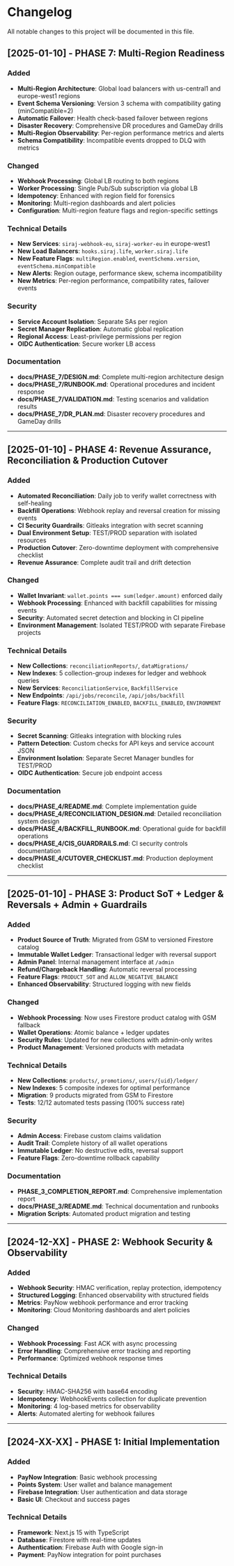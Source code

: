 # Changelog

All notable changes to this project will be documented in this file.

## [2025-01-10] - PHASE 7: Multi-Region Readiness

### Added
- **Multi-Region Architecture**: Global load balancers with us-central1 and europe-west1 regions
- **Event Schema Versioning**: Version 3 schema with compatibility gating (minCompatible=2)
- **Automatic Failover**: Health check-based failover between regions
- **Disaster Recovery**: Comprehensive DR procedures and GameDay drills
- **Multi-Region Observability**: Per-region performance metrics and alerts
- **Schema Compatibility**: Incompatible events dropped to DLQ with metrics

### Changed
- **Webhook Processing**: Global LB routing to both regions
- **Worker Processing**: Single Pub/Sub subscription via global LB
- **Idempotency**: Enhanced with region field for forensics
- **Monitoring**: Multi-region dashboards and alert policies
- **Configuration**: Multi-region feature flags and region-specific settings

### Technical Details
- **New Services**: `siraj-webhook-eu`, `siraj-worker-eu` in europe-west1
- **New Load Balancers**: `hooks.siraj.life`, `worker.siraj.life`
- **New Feature Flags**: `multiRegion.enabled`, `eventSchema.version`, `eventSchema.minCompatible`
- **New Alerts**: Region outage, performance skew, schema incompatibility
- **New Metrics**: Per-region performance, compatibility rates, failover events

### Security
- **Service Account Isolation**: Separate SAs per region
- **Secret Manager Replication**: Automatic global replication
- **Regional Access**: Least-privilege permissions per region
- **OIDC Authentication**: Secure worker LB access

### Documentation
- **docs/PHASE_7/DESIGN.md**: Complete multi-region architecture design
- **docs/PHASE_7/RUNBOOK.md**: Operational procedures and incident response
- **docs/PHASE_7/VALIDATION.md**: Testing scenarios and validation results
- **docs/PHASE_7/DR_PLAN.md**: Disaster recovery procedures and GameDay drills

---

## [2025-01-10] - PHASE 4: Revenue Assurance, Reconciliation & Production Cutover

### Added
- **Automated Reconciliation**: Daily job to verify wallet correctness with self-healing
- **Backfill Operations**: Webhook replay and reversal creation for missing events
- **CI Security Guardrails**: Gitleaks integration with secret scanning
- **Dual Environment Setup**: TEST/PROD separation with isolated resources
- **Production Cutover**: Zero-downtime deployment with comprehensive checklist
- **Revenue Assurance**: Complete audit trail and drift detection

### Changed
- **Wallet Invariant**: `wallet.points === sum(ledger.amount)` enforced daily
- **Webhook Processing**: Enhanced with backfill capabilities for missing events
- **Security**: Automated secret detection and blocking in CI pipeline
- **Environment Management**: Isolated TEST/PROD with separate Firebase projects

### Technical Details
- **New Collections**: `reconciliationReports/`, `dataMigrations/`
- **New Indexes**: 5 collection-group indexes for ledger and webhook queries
- **New Services**: `ReconciliationService`, `BackfillService`
- **New Endpoints**: `/api/jobs/reconcile`, `/api/jobs/backfill`
- **Feature Flags**: `RECONCILIATION_ENABLED`, `BACKFILL_ENABLED`, `ENVIRONMENT`

### Security
- **Secret Scanning**: Gitleaks integration with blocking rules
- **Pattern Detection**: Custom checks for API keys and service account JSON
- **Environment Isolation**: Separate Secret Manager bundles for TEST/PROD
- **OIDC Authentication**: Secure job endpoint access

### Documentation
- **docs/PHASE_4/README.md**: Complete implementation guide
- **docs/PHASE_4/RECONCILIATION_DESIGN.md**: Detailed reconciliation system design
- **docs/PHASE_4/BACKFILL_RUNBOOK.md**: Operational guide for backfill operations
- **docs/PHASE_4/CIS_GUARDRAILS.md**: CI security controls documentation
- **docs/PHASE_4/CUTOVER_CHECKLIST.md**: Production deployment checklist

---

## [2025-01-10] - PHASE 3: Product SoT + Ledger & Reversals + Admin + Guardrails

### Added
- **Product Source of Truth**: Migrated from GSM to versioned Firestore catalog
- **Immutable Wallet Ledger**: Transactional ledger with reversal support
- **Admin Panel**: Internal management interface at `/admin`
- **Refund/Chargeback Handling**: Automatic reversal processing
- **Feature Flags**: `PRODUCT_SOT` and `ALLOW_NEGATIVE_BALANCE`
- **Enhanced Observability**: Structured logging with new fields

### Changed
- **Webhook Processing**: Now uses Firestore product catalog with GSM fallback
- **Wallet Operations**: Atomic balance + ledger updates
- **Security Rules**: Updated for new collections with admin-only writes
- **Product Management**: Versioned products with metadata

### Technical Details
- **New Collections**: `products/`, `promotions/`, `users/{uid}/ledger/`
- **New Indexes**: 5 composite indexes for optimal performance
- **Migration**: 9 products migrated from GSM to Firestore
- **Tests**: 12/12 automated tests passing (100% success rate)

### Security
- **Admin Access**: Firebase custom claims validation
- **Audit Trail**: Complete history of all wallet operations
- **Immutable Ledger**: No destructive edits, reversal support
- **Feature Flags**: Zero-downtime rollback capability

### Documentation
- **PHASE_3_COMPLETION_REPORT.md**: Comprehensive implementation report
- **docs/PHASE_3/README.md**: Technical documentation and runbooks
- **Migration Scripts**: Automated product migration and testing

---

## [2024-12-XX] - PHASE 2: Webhook Security & Observability

### Added
- **Webhook Security**: HMAC verification, replay protection, idempotency
- **Structured Logging**: Enhanced observability with structured fields
- **Metrics**: PayNow webhook performance and error tracking
- **Monitoring**: Cloud Monitoring dashboards and alert policies

### Changed
- **Webhook Processing**: Fast ACK with async processing
- **Error Handling**: Comprehensive error tracking and reporting
- **Performance**: Optimized webhook response times

### Technical Details
- **Security**: HMAC-SHA256 with base64 encoding
- **Idempotency**: WebhookEvents collection for duplicate prevention
- **Monitoring**: 4 log-based metrics for observability
- **Alerts**: Automated alerting for webhook failures

---

## [2024-XX-XX] - PHASE 1: Initial Implementation

### Added
- **PayNow Integration**: Basic webhook processing
- **Points System**: User wallet and balance management
- **Firebase Integration**: User authentication and data storage
- **Basic UI**: Checkout and success pages

### Technical Details
- **Framework**: Next.js 15 with TypeScript
- **Database**: Firestore with real-time updates
- **Authentication**: Firebase Auth with Google sign-in
- **Payment**: PayNow integration for point purchases
